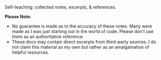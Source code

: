 Self-teaching: collected notes, excerpts, & references.

**Please Note**:

- No guarantee is made as to the accuracy of these notes.  Many were made as I was just starting out in the world of code.  Please don't use them as an authoritative reference.
- These docs may contain direct excerpts from third-party sources.  I do not claim this material as my own but rather as an amalgamation of helpful resources.
